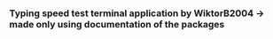 ### Typing speed test terminal application by WiktorB2004 -> made only using documentation of the packages

